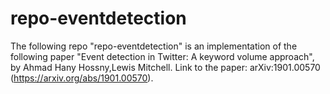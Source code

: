 # repo-eventdetection
The following repo "repo-eventdetection" is an implementation of the following paper "Event detection in Twitter: A keyword volume approach", by Ahmad Hany Hossny,Lewis Mitchell.
Link to the paper: arXiv:1901.00570 (https://arxiv.org/abs/1901.00570).
